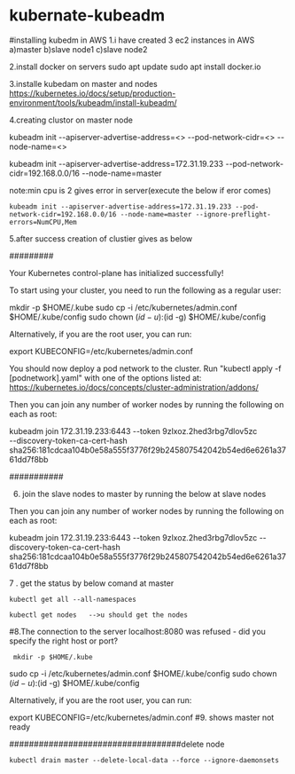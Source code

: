 # kubernate-kubeadm
#installing kubedm  in AWS
1.i have created 3 ec2 instances in AWS
   a)master 
   b)slave   node1
   c)slave node2

2.install docker  on servers 
   sudo apt  update
   sudo apt  install docker.io
   
3.installe kubedam on master and nodes   
https://kubernetes.io/docs/setup/production-environment/tools/kubeadm/install-kubeadm/

4.creating clustor on master node

 kubeadm init --apiserver-advertise-address=<<private ip address of server>> --pod-network-cidr=<<network range>> --node-name=<<node name>>
   
   kubeadm init --apiserver-advertise-address=172.31.19.233 --pod-network-cidr=192.168.0.0/16 --node-name=master
   
  note:min cpu is 2 gives error in server(execute the below if eror comes)
   
    kubeadm init --apiserver-advertise-address=172.31.19.233 --pod-network-cidr=192.168.0.0/16 --node-name=master --ignore-preflight-errors=NumCPU,Mem

   
   5.after success creation of clustier gives as below  
   
   #########
   
   Your Kubernetes control-plane has initialized successfully!

To start using your cluster, you need to run the following as a regular user:

  mkdir -p $HOME/.kube
  sudo cp -i /etc/kubernetes/admin.conf $HOME/.kube/config
  sudo chown $(id -u):$(id -g) $HOME/.kube/config

Alternatively, if you are the root user, you can run:

  export KUBECONFIG=/etc/kubernetes/admin.conf

You should now deploy a pod network to the cluster.
Run "kubectl apply -f [podnetwork].yaml" with one of the options listed at:
  https://kubernetes.io/docs/concepts/cluster-administration/addons/

Then you can join any number of worker nodes by running the following on each as root:

kubeadm join 172.31.19.233:6443 --token 9zlxoz.2hed3rbg7dlov5zc \
	--discovery-token-ca-cert-hash sha256:181cdcaa104b0e58a555f3776f29b245807542042b54ed6e6261a3761dd7f8bb 
   
   ###########
   
 6. join the slave nodes to master by running the below at slave nodes
   
   Then you can join any number of worker nodes by running the following on each as root:

 kubeadm join 172.31.19.233:6443 --token 9zlxoz.2hed3rbg7dlov5zc --discovery-token-ca-cert-hash sha256:181cdcaa104b0e58a555f3776f29b245807542042b54ed6e6261a3761dd7f8bb
   
   
 7 . get the status by below comand at master
	
	kubectl get all --all-namespaces
	
	kubectl get nodes   -->u should get the nodes

#8.The connection to the server localhost:8080 was refused - did you specify the right host or port?

	
	 mkdir -p $HOME/.kube
  sudo cp -i /etc/kubernetes/admin.conf $HOME/.kube/config
  sudo chown $(id -u):$(id -g) $HOME/.kube/config

Alternatively, if you are the root user, you can run:

  export KUBECONFIG=/etc/kubernetes/admin.conf
#9. shows master not ready
	
###################################delete node
	
	kubectl drain master --delete-local-data --force --ignore-daemonsets
	
	
